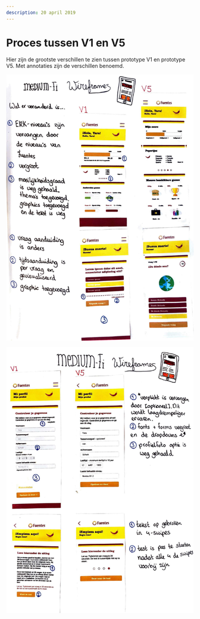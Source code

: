 ```yaml
---
description: 20 april 2019
---
```


# Proces tussen V1 en V5

Hier zijn de grootste verschillen te zien tussen prototype V1 en prototype V5. Met annotaties zijn de verschillen benoemd. 

![](../../.gitbook/assets/scan-7-may-2019-2-1%20%281%29.jpg)

![](../../.gitbook/assets/scan-7-may-2019-3-1.jpg)

